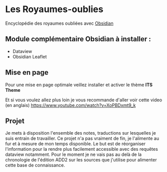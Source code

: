 # Les Royaumes-oublies
Encyclopédie des royaumes oubliées avec [Obsidian](https://obsidian.md/)

## Module complémentaire Obsidian à installer :
- Dataview
- Obsidian Leaflet

## Mise en page
Pour une mise en page optimale veillez installer et activer le thème **ITS Theme**

Et si vous voulez allez plus loin je vous recommande d'aller voir cette video (en anglais)
https://www.youtube.com/watch?v=XoPBDxmt9_k

## Projet
Je mets à disposition l'ensemble des notes, traductions sur lesquelles je suis entrain de travailler. Ce projet n'a pas vraiment de fin, je l'alimente au fur et à mesure de mon temps disponible. Le but est de réorganiser l'information pour la rendre plus facilement accessible avec des requêtes dataview notamment. Pour le moment je ne vais pas au delà de la chronologie de l'édition ADD2 sur les sources que j'utilise pour alimenter cette base de connaissance.
